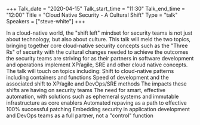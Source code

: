 +++
Talk_date = "2020-04-15"
Talk_start_time = "11:30"
Talk_end_time = "12:00"
Title = "Cloud Native Security - A Cultural Shift"
Type = "talk"
Speakers = ["steve-white"]
+++

In a cloud-native world, the "shift left" mindset for security teams is not just about technology, but also about culture. This talk will meld the two topics, bringing together core cloud-native security concepts such as the "Three Rs" of security with the cultural changes needed to achieve the outcomes the security teams are striving for as their partners in software development and
operations implement XP/agile, SRE and other cloud native concepts. The talk will touch on topics including:
Shift to cloud-native patterns including containers and
functions
Speed of development and the associated shift to XP/agile and DevOps/SRE methods
The impacts these shifts are having on security teams
The need for smart, effective automation, with solutions such as ephemeral systems and immutable infrastructure as core enablers
Automated repaving as a path to effective 100% successful patching
Embedding security in application development and DevOps teams as a full partner, not a "control" function
